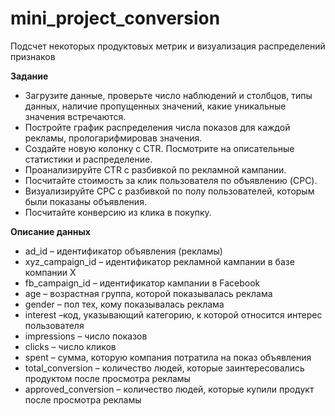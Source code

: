 # mini_project_conversion
Подсчет некоторых продуктовых метрик и визуализация распределений признаков

**Задание**
- Загрузите данные, проверьте число наблюдений и столбцов, типы данных, наличие пропущенных значений, какие уникальные значения встречаются.
- Постройте график распределения числа показов для каждой рекламы, прологарифмировав значения.
- Создайте новую колонку c CTR. Посмотрите на описательные статистики и распределение.
- Проанализируйте CTR с разбивкой по рекламной кампании.
- Посчитайте стоимость за клик пользователя по объявлению (CPC). 
- Визуализируйте CPC с разбивкой по полу пользователей, которым были показаны объявления. 
- Посчитайте конверсию из клика в покупку.

**Описание данных**
- ad_id – идентификатор объявления (рекламы)
- xyz_campaign_id – идентификатор рекламной кампании в базе компании X
- fb_campaign_id – идентификатор кампании в Facebook
- age – возрастная группа, которой показывалась реклама
- gender – пол тех, кому показывалась реклама
- interest –код, указывающий категорию, к которой относится интерес пользователя
- impressions – число показов
- clicks – число кликов
- spent – сумма, которую компания потратила на показ объявления 
- total_conversion – количество людей, которые заинтересовались продуктом после просмотра рекламы
- approved_conversion – количество людей, которые купили продукт после просмотра рекламы
